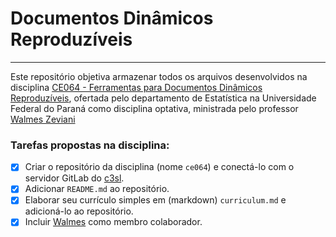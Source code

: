 # Documentos Dinâmicos Reproduzíveis
-------------------------------------------

Este repositório objetiva armazenar todos os arquivos desenvolvidos na
disciplina
[CE064 - Ferramentas para Documentos Dinâmicos Reproduzíveis][ce064],
ofertada pelo departamento de Estatística na Universidade Federal do
Paraná como disciplina optativa, ministrada pelo professor 
[Walmes Zeviani][walmes]

### Tarefas propostas na disciplina:

 - [x] Criar o repositório da disciplina (nome `ce064`) e conectá-lo com
   o servidor GitLab do [c3sl][c3sl].  
 - [x] Adicionar `README.md` ao repositório.  
 - [x] Elaborar seu currículo simples em (markdown) `curriculum.md` e
   adicioná-lo ao repositório.  
 - [x] Incluir [Walmes][walmesgit] como membro colaborador.

[ce064]: http://www.leg.ufpr.br/~walmes/ensino/ce064-2015-02/
[walmes]: http://www.leg.ufpr.br/~walmes
[c3sl]: http://www.c3sl.ufpr.br/
[walmesgit]: https://gitlab.c3sl.ufpr.br/walmes




